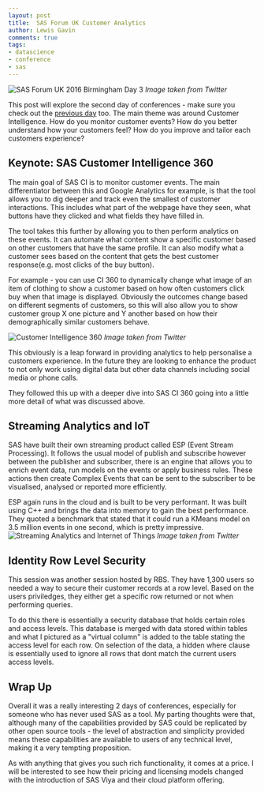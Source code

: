 ```yaml
--- 
layout: post 
title:  SAS Forum UK Customer Analytics
author: Lewis Gavin 
comments: true 
tags: 
- datascience 
- conference
- sas 
---
```


![SAS Forum UK 2016 Birmingham Day 3](https://www.lewisgavin.co.uk/images/sasforum.jpg)
*Image taken from Twitter*

This post will explore the second day of conferences - make sure you check out the [previous day](http://www.lewisgavin.co.uk/SAS-Forum-UK) too. The main theme was around Customer Intelligence. How do you monitor customer events? How do you better understand how your customers feel? How do you improve and tailor each customers experience?


## Keynote: SAS Customer Intelligence 360

The main goal of SAS CI is to monitor customer events. The main differentiator between this and Google Analytics for example, is that the tool allows you to dig deeper and track even the smallest of customer interactions. This includes what part of the webpage have they seen, what buttons have they clicked and what fields they have filled in.

The tool takes this further by allowing you to then perform analytics on these events. It can automate what content show a specific customer based on other customers that have the same profile. It can also modify what a customer sees based on the content that gets the best customer response(e.g. most clicks of the buy button). 

For example - you can use CI 360 to dynamically change what image of an item of clothing to show a customer based on how often customers click buy when that image is displayed. Obviously the outcomes change based on different segments of customers, so this will also allow you to show customer group X one picture and Y another based on how their demographically similar customers behave.

![Customer Intelligence 360](https://pbs.twimg.com/media/CtbbKANWgAAuvqM.jpg:large)
*Image taken from Twitter*

This obviously is a leap forward in providing analytics to help personalise a customers experience. In the future they are looking to enhance the product to not only work using digital data but other data channels including social media or phone calls.

They followed this up with a deeper dive into SAS CI 360 going into a little more detail of what was discussed above.

## Streaming Analytics and IoT

SAS have built their own streaming product called ESP (Event Stream Processing). It follows the usual model of publish and subscribe however between the publisher and subscriber, there is an engine that allows you to enrich event data, run models on the events or apply business rules. These actions then create Complex Events that can be sent to the subscriber to be visualised, analysed or reported more efficiently. 

ESP again runs in the cloud and is built to be very performant. It was built using C++ and brings the data into memory to gain the best performance. They quoted a benchmark that stated that it could run a KMeans model on 3.5 million events in one second, which is pretty impressive.
![Streaming Analytics and Internet of Things](https://pbs.twimg.com/media/CtcOpXVWIAAEntP.jpg:large)
*Image taken from Twitter*

## Identity Row Level Security

This session was another session hosted by RBS. They have 1,300 users so needed a way to secure their customer records at a row level. Based on the users priviledges, they either get a specific row returned or not when performing queries. 

To do this there is essentially a security database that holds certain roles and access levels. This database is merged with data stored within tables and what I pictured as a "virtual column" is added to the table stating the access level for each row. On selection of the data, a hidden where clause is essentially used to ignore all rows that dont match the current users access levels.

## Wrap Up

Overall it was a really interesting 2 days of conferences, especially for someone who has never used SAS as a tool. My parting thoughts were that, although many of the capabilities provided by SAS could be replicated by other open source tools - the level of abstraction and simplicity provided means these capabilities are available to users of any technical level, making it a very tempting proposition.

As with anything that gives you such rich functionality, it comes at a price. I will be interested to see how their pricing and licensing models changed with the introduction of SAS Viya and their cloud platform offering.
